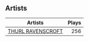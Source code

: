 ## Artists
Artists | Plays 
----- | -----: 
[THURL RAVENSCROFT](/artists/thurl-ravenscroft-89607) | 256


